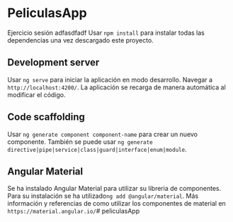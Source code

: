 # PeliculasApp

Ejercicio sesión adfasdfadf
Usar `npm install` para instalar todas las dependencias una vez descargado este proyecto.

## Development server

Usar `ng serve` para iniciar la aplicación en modo desarrollo. Navegar a `http://localhost:4200/`. La aplicación se recarga de manera automática al modificar el código.

## Code scaffolding

Usar `ng generate component component-name` para crear un nuevo componente. También se puede usar `ng generate directive|pipe|service|class|guard|interface|enum|module`.

## Angular Material

Se ha instalado Angular Material para utilizar su libreria de componentes. Para su instalación se ha utilizado`ng add @angular/material`. Más información y referencias de como utilizar los componentes de material en `https://material.angular.io/`#   p e l i c u l a s A p p 
 
 